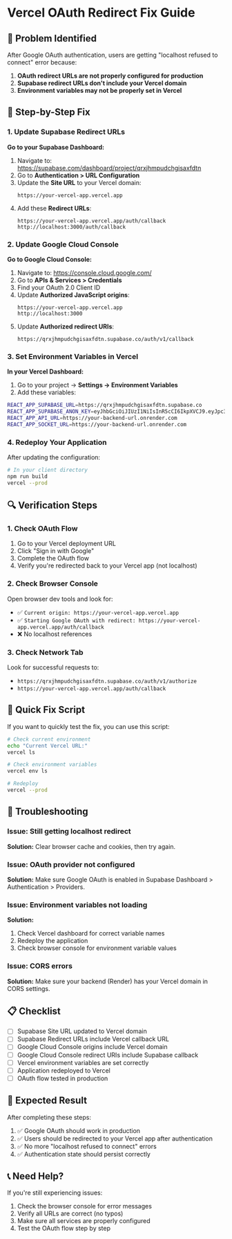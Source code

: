 # Vercel OAuth Redirect Fix Guide

## 🚨 Problem Identified

After Google OAuth authentication, users are getting "localhost refused to connect" error because:

1. **OAuth redirect URLs are not properly configured for production**
2. **Supabase redirect URLs don't include your Vercel domain**
3. **Environment variables may not be properly set in Vercel**

## 🔧 Step-by-Step Fix

### 1. Update Supabase Redirect URLs

**Go to your Supabase Dashboard:**
1. Navigate to: https://supabase.com/dashboard/project/qrxjhmpudchgisaxfdtn
2. Go to **Authentication > URL Configuration**
3. Update the **Site URL** to your Vercel domain:
   ```
   https://your-vercel-app.vercel.app
   ```
4. Add these **Redirect URLs**:
   ```
   https://your-vercel-app.vercel.app/auth/callback
   http://localhost:3000/auth/callback
   ```

### 2. Update Google Cloud Console

**Go to Google Cloud Console:**
1. Navigate to: https://console.cloud.google.com/
2. Go to **APIs & Services > Credentials**
3. Find your OAuth 2.0 Client ID
4. Update **Authorized JavaScript origins**:
   ```
   https://your-vercel-app.vercel.app
   http://localhost:3000
   ```
5. Update **Authorized redirect URIs**:
   ```
   https://qrxjhmpudchgisaxfdtn.supabase.co/auth/v1/callback
   ```

### 3. Set Environment Variables in Vercel

**In your Vercel Dashboard:**
1. Go to your project → **Settings → Environment Variables**
2. Add these variables:

```bash
REACT_APP_SUPABASE_URL=https://qrxjhmpudchgisaxfdtn.supabase.co
REACT_APP_SUPABASE_ANON_KEY=eyJhbGciOiJIUzI1NiIsInR5cCI6IkpXVCJ9.eyJpc3MiOiJzdXBhYmFzZSIsInJlZiI6InFyeGpobXB1ZGNoZ2lzYXhmZHRuIiwicm9sZSI6ImFub24iLCJpYXQiOjE3NTgyOTEyNzYsImV4cCI6MjA3Mzg2NzI3Nn0.R_BE6DCzm31yNIDDQinuwea5Wx_BCBmsLInNb_OVPWM
REACT_APP_API_URL=https://your-backend-url.onrender.com
REACT_APP_SOCKET_URL=https://your-backend-url.onrender.com
```

### 4. Redeploy Your Application

After updating the configuration:

```bash
# In your client directory
npm run build
vercel --prod
```

## 🔍 Verification Steps

### 1. Check OAuth Flow
1. Go to your Vercel deployment URL
2. Click "Sign in with Google"
3. Complete the OAuth flow
4. Verify you're redirected back to your Vercel app (not localhost)

### 2. Check Browser Console
Open browser dev tools and look for:
- ✅ `Current origin: https://your-vercel-app.vercel.app`
- ✅ `Starting Google OAuth with redirect: https://your-vercel-app.vercel.app/auth/callback`
- ❌ No localhost references

### 3. Check Network Tab
Look for successful requests to:
- `https://qrxjhmpudchgisaxfdtn.supabase.co/auth/v1/authorize`
- `https://your-vercel-app.vercel.app/auth/callback`

## 🚀 Quick Fix Script

If you want to quickly test the fix, you can use this script:

```bash
# Check current environment
echo "Current Vercel URL:"
vercel ls

# Check environment variables
vercel env ls

# Redeploy
vercel --prod
```

## 🔧 Troubleshooting

### Issue: Still getting localhost redirect
**Solution:** Clear browser cache and cookies, then try again.

### Issue: OAuth provider not configured
**Solution:** Make sure Google OAuth is enabled in Supabase Dashboard > Authentication > Providers.

### Issue: Environment variables not loading
**Solution:** 
1. Check Vercel dashboard for correct variable names
2. Redeploy the application
3. Check browser console for environment variable values

### Issue: CORS errors
**Solution:** Make sure your backend (Render) has your Vercel domain in CORS settings.

## 📋 Checklist

- [ ] Supabase Site URL updated to Vercel domain
- [ ] Supabase Redirect URLs include Vercel callback URL
- [ ] Google Cloud Console origins include Vercel domain
- [ ] Google Cloud Console redirect URIs include Supabase callback
- [ ] Vercel environment variables are set correctly
- [ ] Application redeployed to Vercel
- [ ] OAuth flow tested in production

## 🎯 Expected Result

After completing these steps:
1. ✅ Google OAuth should work in production
2. ✅ Users should be redirected to your Vercel app after authentication
3. ✅ No more "localhost refused to connect" errors
4. ✅ Authentication state should persist correctly

## 📞 Need Help?

If you're still experiencing issues:
1. Check the browser console for error messages
2. Verify all URLs are correct (no typos)
3. Make sure all services are properly configured
4. Test the OAuth flow step by step
